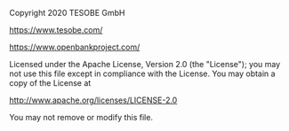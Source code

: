 Copyright 2020 TESOBE GmbH 

https://www.tesobe.com/

https://www.openbankproject.com/

Licensed under the Apache License, Version 2.0 (the "License");
you may not use this file except in compliance with the License.
You may obtain a copy of the License at

http://www.apache.org/licenses/LICENSE-2.0

You may not remove or modify this file.
